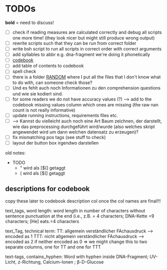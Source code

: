 # TODOs

**bold** = need to discuss!

- [ ] check if reading measures are calculated correctly and debug all scripts one more time! (they look nicer but might still produce wrong output)
- [ ] rewrite scripts such that they can be run from correct folder
- [ ] write bsh script to run all scripts in correct order with correct arguments
- [ ] add syllables to abbr e.g. dna-fragment we're doing it phonetically
- [ ] [codebook](../CODEBOOK.md)
- [ ] add table of contents to codebook
- [ ] spell check
- [ ] there is a folder [RANDOM](RANDOM) where I put all the files that I don't know what to do with, can someone check those?
- [ ] Und es fehlt auch noch Informationen zu den comprehension questions und wie sie kodiert sind. 
- [ ] for some readers we do not have accuracy values (?) --> add to the codebook missing values column which ones are missing (the raw nan count is not really informative)
- [ ] update running instructions, requirements files etc.
- [ ] --> Kannst du vielleicht auch noch eine Art Baum zeichnen, der darstellt, wie das preprocessing durchgeführt wird/wurde (also welches skript angewendet wird um dann welchen datensatz zu erzeugen)?
- [ ] fix mismatching pos tags (see stuff to check)
- [ ] layout der button box irgendwo darstellen

old notes:
* TODO
    * " wird als [$(] getaggt 
    * ( wird als [$(] getaggt 

## descriptions for codebook
copy these later to codebook description col once the col names are final!!!

text_tags, word length: word length in number of characters without sentence punctuation at the end (i.e., z.B. = 4 characters; DNA-Kette =9 characters; [He] eats.=4 characters

text_Tag, technical term: 
    TT: allgemein verständlicher FAchausdruck --> encoded as 1
    TTT: nicht allgemein verständlicher FAchausdruck --> encoded as 2
    if neither encoded as 0
    => we might change this to two separate columns, one for TT and one for TTT

text-tags, contains_hyphen: Word with hyphen inside DNA-Fragment; UV-Licht, z-Richtung, Calcium-Ionen ; β-D-Glucose
